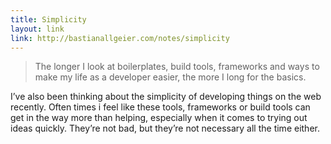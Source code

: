 ```yaml
---
title: Simplicity
layout: link
link: http://bastianallgeier.com/notes/simplicity
---
```


> The longer I look at boilerplates, build tools, frameworks and ways to
> make my life as a developer easier, the more I long for the basics.

I’ve also been thinking about the simplicity of developing things on the
web recently. Often times i feel like these tools, frameworks or build
tools can get in the way more than helping, especially when it comes to
trying out ideas quickly. They’re not bad, but they’re not necessary all
the time either.
